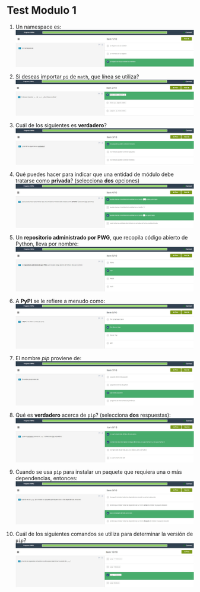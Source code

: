 # **Test Modulo 1**  
  
1. Un namespace es:
![](img/../img/test1.jpg)  
  
2. Si deseas importar ```pi``` de ```math```, que línea se utiliza?  
![test2](img/test2.jpg)  
  
3. Cuál de los siguientes es **verdadero**?  
![test3](img/test3.jpg)  
  
4. Qué puedes hacer para indicar que una entidad de módulo debe tratarse como **privada**? (selecciona **dos** opciones)  
![test4](img/test4.jpg)  
  
5. Un **repositorio administrado por PWG**, que recopila código abierto de Python, lleva por nombre:  
![test5](img/test5.jpg)  
  
6. A **PyPI** se le refiere a menudo como:  
![test6](img/test6.jpg)  
  
7. El nombre *pip* proviene de:  
![test7](img/test7.jpg)  
  
8. Qué es **verdadero** acerca de ```pip```? (selecciona **dos** respuestas):  
![test8](img/test8.jpg)  
  
9. Cuando se usa ```pip``` para instalar un paquete que requiera una o más dependencias, entonces:  
![test9](img/test9.jpg)  
  
10. Cuál de los siguientes comandos se utiliza para determinar la versión de ```pip```?  
![test10](img/test10.jpg)